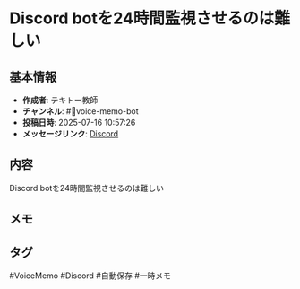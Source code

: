 # Discord botを24時間監視させるのは難しい

## 基本情報
- **作成者**: テキトー教師
- **チャンネル**: #📣voice-memo-bot
- **投稿日時**: 2025-07-16 10:57:26
- **メッセージリンク**: [Discord](https://discord.com/channels/1206805897398059028/1389747949566820483/1394996343209984102)

## 内容
Discord botを24時間監視させるのは難しい

## メモ
<!-- ここに感想やメモを記入 -->

## タグ
#VoiceMemo #Discord #自動保存 #一時メモ
